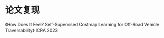 # 论文复现

《How Does It Feel? Self-Supervised Costmap Learning for Off-Road Vehicle Traversability》 ICRA 2023


